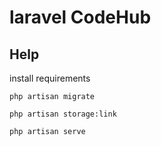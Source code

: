 # laravel CodeHub

## Help

install requirements
```
php artisan migrate

```
```
php artisan storage:link

```
```
php artisan serve

```
